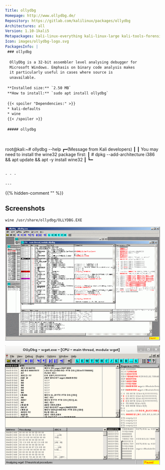```yaml
---
Title: ollydbg
Homepage: http://www.ollydbg.de/
Repository: https://gitlab.com/kalilinux/packages/ollydbg
Architectures: all
Version: 1.10-1kali5
Metapackages: kali-linux-everything kali-linux-large kali-tools-forensics kali-tools-respond kali-tools-reverse-engineering kali-tools-windows-resources 
Icon: images/ollydbg-logo.svg
PackagesInfo: |
 ### ollydbg
 
  OllyDbg is a 32-bit assembler level analysing debugger for
  Microsoft Windows. Emphasis on binary code analysis makes
  it particularly useful in cases where source is
  unavailable.
 
 **Installed size:** `2.50 MB`  
 **How to install:** `sudo apt install ollydbg`  
 
 {{< spoiler "Dependencies:" >}}
 * kali-defaults 
 * wine
 {{< /spoiler >}}
 
 ##### ollydbg
 
 
 ```
 root@kali:~# ollydbg --help
 ┏━(Message from Kali developers)
 ┃
 ┃ You may need to install the wine32 package first:
 ┃  # dpkg --add-architecture i386 && apt update && apt -y install wine32
 ┃
 ┗━
 ```
 
 - - -
 
---
```

{{% hidden-comment "<!--Do not edit anything above this line-->" %}}

## Screenshots

```
wine /usr/share/ollydbg/OLLYDBG.EXE
```

![ollydbg](images/ollydbg-01.png)

![ollydbg](images/ollydbg-02-wget.png)
